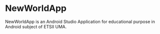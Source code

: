 # NewWorldApp
NewWorldApp is an Android Studio Application for educational purpose in Android subject of ETSII UMA.
